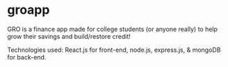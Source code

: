 # groapp
GRO is a finance app made for college students (or anyone really) to help grow their savings and build/restore credit!

Technologies used: React.js for front-end, node.js, express.js, & mongoDB for back-end. 
